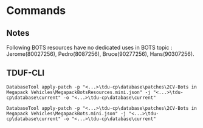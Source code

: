 # Commands

## Notes

Following BOTS resources have no dedicated uses in BOTS topic : Jerome(80027256), Pedro(8087256), Bruce(90277256), Hans(90307256). 

## TDUF-CLI

    DatabaseTool apply-patch -p "<...>\tdu-cp\database\patches\2CV-Bots in Megapack Vehicles\MegapackBotsResources.mini.json" -j "<...>\tdu-cp\database\current" -o "<...>\tdu-cp\database\current"    

    DatabaseTool apply-patch -p "<...>\tdu-cp\database\patches\2CV-Bots in Megapack Vehicles\MegapackBots.mini.json" -j "<...>\tdu-cp\database\current" -o "<...>\tdu-cp\database\current"    
